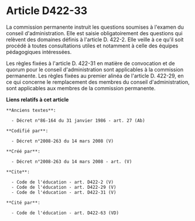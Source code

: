 # Article D422-33

La commission permanente instruit les questions soumises à l'examen du conseil d'administration. Elle est saisie
obligatoirement des questions qui relèvent des domaines définis à l'article D. 422-2. Elle veille à ce qu'il soit procédé à
toutes consultations utiles et notamment à celle des équipes pédagogiques intéressées. 

Les règles fixées à l'article D. 422-31 en matière de convocation et de quorum pour le conseil d'administration sont
applicables à la commission permanente. Les règles fixées au premier alinéa de l'article D. 422-29, en ce qui concerne le
remplacement des membres du conseil d'administration, sont applicables aux membres de la commission permanente.

**Liens relatifs à cet article**

	**Anciens textes**:

	  - Décret n°86-164 du 31 janvier 1986 - art. 27 (Ab)

	**Codifié par**:

	  - Décret n°2008-263 du 14 mars 2008 (V)

	**Créé par**:

	  - Décret n°2008-263 du 14 mars 2008 - art. (V)

	**Cite**:

	  - Code de l'éducation - art. D422-2 (V)
	  - Code de l'éducation - art. D422-29 (V)
	  - Code de l'éducation - art. D422-31 (V)

	**Cité par**:

	  - Code de l'éducation - art. D422-63 (VD)
